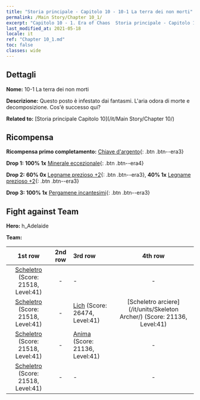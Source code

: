 ```yaml
---
title: "Storia principale - Capitolo 10 - 10-1 La terra dei non morti"
permalink: /Main Story/Chapter 10_1/
excerpt: "Capitolo 10 - 1. Era of Chaos  Storia principale - Capitolo 10_1. 10-1 La terra dei non morti"
last_modified_at: 2021-05-18
locale: it
ref: "Chapter 10_1.md"
toc: false
classes: wide
---
```


## Dettagli

 **Nome:** 10-1 La terra dei non morti

 **Descrizione:** Questo posto è infestato dai fantasmi. L'aria odora di morte e decomposizione. Cos'è successo qui?

 **Related to:** [Storia principale Capitolo 10](/it/Main Story/Chapter 10/)

## Ricompensa

 **Ricompensa primo completamento:** [Chiave d'argento](/ItemsIT/con_693/){: .btn .btn--era3}

 **Drop 1:** **100% 1x** [Minerale eccezionale](/ItemsIT/mat_33/){: .btn .btn--era4}

 **Drop 2:** **60% 0x** [Legname prezioso +2](/ItemsIT/mat_27/){: .btn .btn--era3}, **40% 1x** [Legname prezioso +2](/ItemsIT/mat_27/){: .btn .btn--era3}

 **Drop 3:** **100% 1x** [Pergamene incantesimi](/ItemsIT/con_694/){: .btn .btn--era3}


## Fight against Team
 **Hero:** h_Adelaide

 **Team:**


  | 1st row | 2nd row | 3rd row | 4th row |
  |:----:|:----:|:----|:----:|
  | [Scheletro](/it/units/Skeleton/) (Score: 21518, Level:41)  | - | - | - |
  | [Scheletro](/it/units/Skeleton/) (Score: 21518, Level:41)  | - | [Lich](/it/units/Lich/) (Score: 26474, Level:41)  | [Scheletro arciere](/it/units/Skeleton Archer/) (Score: 21136, Level:41)  |
  | [Scheletro](/it/units/Skeleton/) (Score: 21518, Level:41)  | - | [Anima](/it/units/Wight/) (Score: 21136, Level:41)  | - |
  | [Scheletro](/it/units/Skeleton/) (Score: 21518, Level:41)  | - | - | - |


